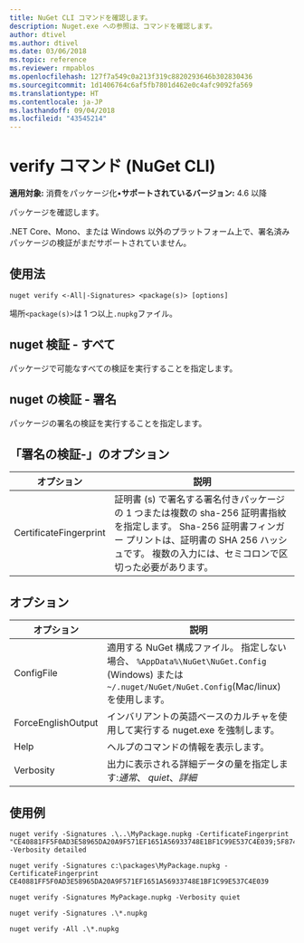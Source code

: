 ```yaml
---
title: NuGet CLI コマンドを確認します。
description: Nuget.exe への参照は、コマンドを確認します。
author: dtivel
ms.author: dtivel
ms.date: 03/06/2018
ms.topic: reference
ms.reviewer: rmpablos
ms.openlocfilehash: 127f7a549c0a213f319c8820293646b302830436
ms.sourcegitcommit: 1d1406764c6af5fb7801d462e0c4afc9092fa569
ms.translationtype: HT
ms.contentlocale: ja-JP
ms.lasthandoff: 09/04/2018
ms.locfileid: "43545214"
---
```

# <a name="verify-command-nuget-cli"></a>verify コマンド (NuGet CLI)

**適用対象:** 消費をパッケージ化&bullet;**サポートされているバージョン:** 4.6 以降

パッケージを確認します。

.NET Core、Mono、または Windows 以外のプラットフォーム上で、署名済みパッケージの検証がまだサポートされていません。

## <a name="usage"></a>使用法

```cli
nuget verify <-All|-Signatures> <package(s)> [options]
```

場所`<package(s)>`は 1 つ以上`.nupkg`ファイル。

## <a name="nuget-verify--all"></a>nuget 検証 - すべて

パッケージで可能なすべての検証を実行することを指定します。

## <a name="nuget-verify--signatures"></a>nuget の検証 - 署名

パッケージの署名の検証を実行することを指定します。

## <a name="options-for-verify--signatures"></a>「署名の検証-」のオプション

| オプション | 説明 |
| --- | --- |
| CertificateFingerprint | 証明書 (s) で署名する署名付きパッケージの 1 つまたは複数の sha-256 証明書指紋を指定します。 Sha-256 証明書フィンガー プリントは、証明書の SHA 256 ハッシュです。 複数の入力には、セミコロンで区切った必要があります。 |

## <a name="options"></a>オプション

| オプション | 説明 |
| --- | --- |
| ConfigFile | 適用する NuGet 構成ファイル。 指定しない場合、 `%AppData%\NuGet\NuGet.Config` (Windows) または`~/.nuget/NuGet/NuGet.Config`(Mac/linux) を使用します。|
| ForceEnglishOutput | インバリアントの英語ベースのカルチャを使用して実行する nuget.exe を強制します。 |
| Help | ヘルプのコマンドの情報を表示します。 |
| Verbosity | 出力に表示される詳細データの量を指定します:*通常*、 *quiet*、*詳細* |

## <a name="examples"></a>使用例

```cli
nuget verify -Signatures .\..\MyPackage.nupkg -CertificateFingerprint "CE40881FF5F0AD3E58965DA20A9F571EF1651A56933748E1BF1C99E537C4E039;5F874AAF47BCB268A19357364E7FBB09D6BF9E8A93E1229909AC5CAC865802E2" -Verbosity detailed

nuget verify -Signatures c:\packages\MyPackage.nupkg -CertificateFingerprint CE40881FF5F0AD3E58965DA20A9F571EF1651A56933748E1BF1C99E537C4E039

nuget verify -Signatures MyPackage.nupkg -Verbosity quiet

nuget verify -Signatures .\*.nupkg

nuget verify -All .\*.nupkg

```